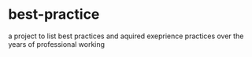 # best-practice

a project to list best practices and aquired exeprience practices over the years of professional working
